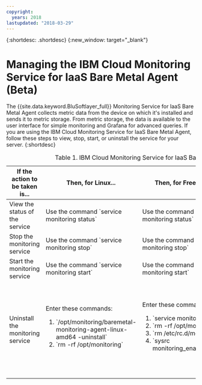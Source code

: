 ```yaml
---
copyright:
  years: 2018
lastupdated: "2018-03-29"
---
```


{:shortdesc: .shortdesc}
{:new_window: target="_blank"}

# Managing the IBM Cloud Monitoring Service for IaaS Bare Metal Agent (Beta)

The {{site.data.keyword.BluSoftlayer_full}} Monitoring Service for IaaS Bare Metal Agent collects metric data from the device on which it's installed and sends it to metric storage. From metric storage, the data is available to the user interface for simple monitoring and Grafana for advanced queries.
If you are using the IBM Cloud Monitoring Service for IaaS Bare Metal Agent, follow these steps to view, stop, start, or uninstall the service for your server.
{:shortdesc}

<table>
   <CAPTION>Table 1. IBM Cloud Monitoring Service for IaaS Bare Metal Agent</CAPTION>
   <THEAD>
   <TR>
   <th>If the action to be taken is...</th>
   <th>Then, for Linux...</th>
     <th>Then, for FreeBSD...</th>
     <th>Then, for Windows...</th>
   </TR>
   </THEAD>
   <TBODY>
   <tr>
   <td>View the status of the service</td>
   <td>
   Use the command `service monitoring status`
   </td>
     <td>
   Use the command `service monitoring status`
   </td>
     <td>
   Use the command `sc.exe query monitoring`
   </td>
   </tr>
   <tr>
   <td>Stop the monitoring service</td>
   <td>
   Use the command `service monitoring stop`
   </td>
     <td>
   Use the command `service monitoring stop`
   </td>
     <td>
   Use the command `sc.exe stop monitoring`
   </td>
   </tr>
       <tr>
   <td>Start the monitoring service</td>
   <td>
   Use the command `service monitoring start`
   </td>
     <td>
   Use the command `service monitoring start`
   </td>
     <td>
   Use the command `sc.exe start monitoring`
   </td>
   </tr>
       <tr>
   <td>Uninstall the monitoring service</td>
   <td>Enter these commands:
     <ol>
       <li>`/opt/monitoring/baremetal-monitoring-agent-linux-amd64 -uninstall`</li>
       <li>`rm -rf /opt/monitoring`</li>
     </ol>
   </td>
     <td>Enter these commands:
  <ol>
    <li>`service monitoring stop`</li>
    <li>`rm -rf /opt/monitoring`</li>
    <li>`rm /etc/rc.d/monitoring`</li>
<li>`sysrc monitoring_enable="NO"`</li>
     </ol>
   </td>
     <td>Follow these steps:
 <ol>
       <li>Open **Add or Remove Programs**.</li>
       <li>Select **IBM Cloud Monitoring Agent**</li>
   <li>Click **Uninstall**.</li>
     </ol>
   </td>
   </tr>
   </TBODY>
   </table>
